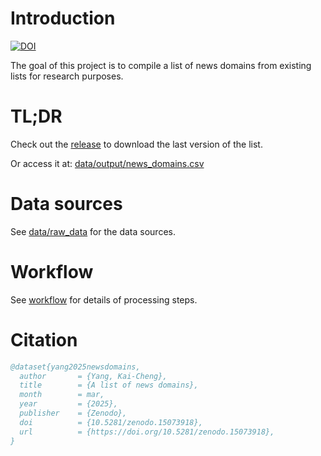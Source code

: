 # Introduction

[![DOI](https://zenodo.org/badge/DOI/10.5281/zenodo.15073918.svg)](https://doi.org/10.5281/zenodo.15073918)

The goal of this project is to compile a list of news domains from existing lists for research purposes.

# TL;DR

Check out the [release](https://github.com/yang3kc/list_of_news_domains/releases) to download the last version of the list.

Or access it at: [data/output/news_domains.csv](data/output/news_domains.csv)

# Data sources

See [data/raw_data](data/raw_data) for the data sources.

# Workflow

See [workflow](workflow) for details of processing steps.

# Citation

```bibtex
@dataset{yang2025newsdomains,
  author       = {Yang, Kai-Cheng},
  title        = {A list of news domains},
  month        = mar,
  year         = {2025},
  publisher    = {Zenodo},
  doi          = {10.5281/zenodo.15073918},
  url          = {https://doi.org/10.5281/zenodo.15073918},
}
```
